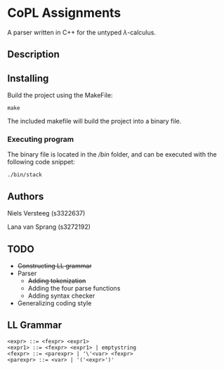 # CoPL Assignments

A parser written in C++ for the untyped $\lambda$-calculus.

## Description


## Installing
Build the project using the MakeFile:
```
make
```

The included makefile will build the project into a binary file.

### Executing program
The binary file is located in the */bin* folder, and can be executed with the following code snippet:
```
./bin/stack
```

## Authors

Niels Versteeg (s3322637)

Lana van Sprang (s3272192)

## TODO
* <del> Constructing LL grammar
* Parser
   * <del> Adding tokenization
   * Adding the four parse functions
   * Adding syntax checker   
* Generalizing coding style

## LL Grammar
```
<expr> ::= <fexpr> <expr1>
<expr1> ::= <fexpr> <expr1> | emptystring
<fexpr> ::= <parexpr> | '\'<var> <fexpr>
<parexpr> ::= <var> | '('<expr>')'
```